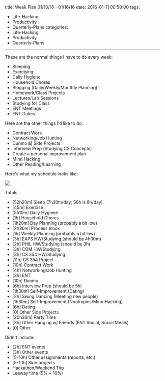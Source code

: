 title: Week Plan 01/10/16 - 01/16/16
date: 2016-01-11 00:50:00
tags:
  - Life-Hacking
  - Productivity
  - Quarterly-Plans
categories:
  - Life-Hacking
  - Productivity
  - Quarterly-Plans
---

These are the normal things I have to do every week:
- Sleeping
- Exercising
- Daily Hygiene
- Household Chores
- Blogging (Daily/Weekly/Monthly Planning)
- Homework/Class Projects
- Lectures/Lab Sessions
- Studying for Class
- ENT Meetings
- ENT Duties

Here are the other things I'd like to do:
- Contract Work
- Networking/Job Hunting
- Dunmo &| Side Projects
- Interview Prep (Studying CS Concepts)
- Create a personal improvement plan
- Mind Hacking
- Other Reading/Learning

Here's what my schedule looks like:

![](/images/google-calendar-week-2016-01-10.png)

Totals
- [52h20m] Sleep (7h30m/day; 56h is 8h/day)
- [45m] Exercise
- [5h10m] Daily Hygiene
- [1h] Household Chores
- [1h20m] Day Planning (probably a bit low)
- [2h30m] Process Inbox
- [1h] Weekly Planning (probably a bit low)
- [3h] EAPS HW/Studying (should be 4h30m)
- [2h] PHIL HW/Studying (should be 3h)
- [3h] COM HW/Studying
- [3h] CS 354 HW/Studying
- [11h] CS 354 Project
- [10h] Contract Work
- [4h] Networking/Job Hunting
- [3h] ENT
- [10h] Dunmo
- [6h] Interview Prep (should be 5h)
- [1h30m] Self-Improvement (Dating)
- [2h] Swing Dancing (Meeting new people)
- [1h30m] Self-Improvement (Nootropics/Mind Hacking)
- [6h] Dating
- [0] Other Side Projects
- [20h30m] Party Time
- [3h] Other Hanging w/ Friends (ENT Social, Social Meals)
- [0] Other

Didn't include:
- [2h] ENT events
- [3h] Other events
- [5-10h] Other assignments (reports, etc.)
- [5-10h] Side projects
- Hackathon/Weekend Trip
- Leeway time (5% ~ 10%)
